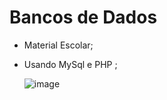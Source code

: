 # Bancos de Dados
- Material Escolar;
- Usando MySql e PHP ;

    ![image](https://user-images.githubusercontent.com/101723189/173127782-0af14852-2198-4c2f-b668-4db7b9ee07d6.png)

